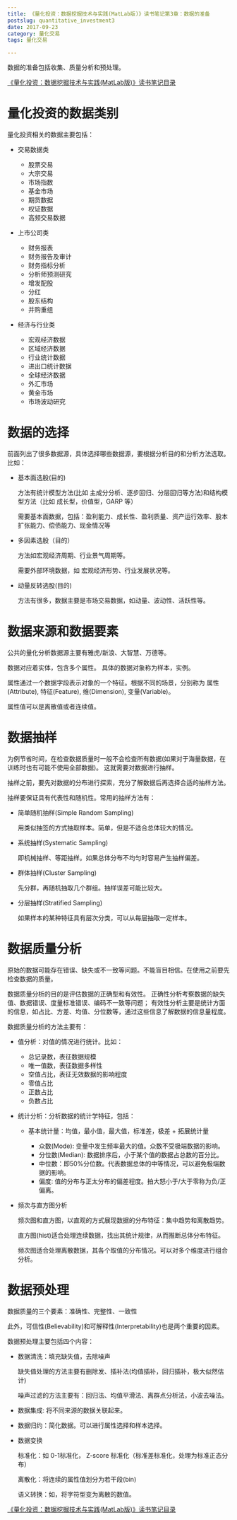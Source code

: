 ```yaml
---
title: 《量化投资：数据挖掘技术与实践(MatLab版)》读书笔记第3章：数据的准备
postslug: quantitative_investment3
date: 2017-09-23
category: 量化交易
tags: 量化交易

---
```


 数据的准备包括收集、质量分析和预处理。

<!-- more -->


[《量化投资：数据挖掘技术与实践(MatLab版)》读书笔记目录]({filename}quantitative_investment_index.md)

# 量化投资的数据类别

量化投资相关的数据主要包括：

- 交易数据类

  + 股票交易
  + 大宗交易
  + 市场指数
  + 基金市场
  + 期货数据
  + 权证数据
  + 高频交易数据

- 上市公司类

  + 财务报表
  + 财务报告及审计
  + 财务指标分析
  + 分析师预测研究
  + 增发配股
  + 分红
  + 股东结构
  + 并购重组

- 经济与行业类

  + 宏观经济数据
  + 区域经济数据
  + 行业统计数据
  + 进出口统计数据
  + 全球经济数据
  + 外汇市场
  + 黄金市场
  + 市场波动研究

# 数据的选择

前面列出了很多数据源，具体选择哪些数据源，要根据分析目的和分析方法选取。比如：

- 基本面选股(目的)

  方法有统计模型方法(比如 主成分分析、逐步回归、分层回归等方法)和结构模型方法（比如 成长型，价值型，GARP 等）

  需要基本面数据，包括：盈利能力、成长性、盈利质量、资产运行效率、股本扩张能力、偿债能力、现金情况等

- 多因素选股（目的）

  方法如宏观经济周期、行业景气周期等。

  需要外部环境数据，如 宏观经济形势、行业发展状况等。

- 动量反转选股(目的)

  方法有很多，数据主要是市场交易数据，如动量、波动性、活跃性等。


# 数据来源和数据要素

公共的量化分析数据源主要有雅虎/新浪、大智慧、万德等。

数据对应着实体，包含多个属性。
具体的数据对象称为样本，实例。

属性通过一个数据字段表示对象的一个特征。根据不同的场景，分别称为 属性(Attribute),
特征(Feature), 维(Dimension), 变量(Variable)。

属性值可以是离散值或者连续值。

# 数据抽样

为例节省时间，在检查数据质量时一般不会检查所有数据(如果对于海量数据，在训练时也有可能不使用全部数据)。
这就需要对数据进行抽样。

抽样之前，要先对数据的分布进行探索，充分了解数据后再选择合适的抽样方法。

抽样要保证具有代表性和随机性。常用的抽样方法有：

- 简单随机抽样(Simple Random Sampling)

  用类似抽签的方式抽取样本。简单，但是不适合总体较大的情况。

- 系统抽样(Systematic Sampling)

  即机械抽样、等距抽样。如果总体分布不均匀时容易产生抽样偏差。

- 群体抽样(Cluster Sampling)

  先分群，再随机抽取几个群组。抽样误差可能比较大。

- 分层抽样(Stratified Sampling)

  如果样本的某种特征具有层次分类，可以从每层抽取一定样本。

# 数据质量分析

原始的数据可能存在错误、缺失或不一致等问题。不能盲目相信。在使用之前要先检查数据的质量。

数据质量分析的目的是评估数据的正确型和有效性。
正确性分析考察数据的缺失值、数据错误、度量标准错误、编码不一致等问题；
有效性分析主要是统计方面的信息，如占比、方差、均值、分位数等，通过这些信息了解数据的信息量程度。

数据质量分析的方法主要有：

- 值分析：对值的情况进行统计。比如：

  + 总记录数，表征数据规模
  + 唯一值数，表征数据多样性
  + 空值占比，表征无效数据的影响程度
  + 零值占比
  + 正数占比
  + 负数占比

- 统计分析：分析数据的统计学特征，包括：

  + 基本统计量：均值，最小值，最大值，标准差，极差  + 拓展统计量

    * 众数(Mode): 变量中发生频率最大的值。众数不受极端数据的影响。
    * 分位数(Median): 数据排序后，小于某个值的数据占总数的百分比。
    * 中位数：即50%分位数。代表数据总体的中等情况，可以避免极端数据的影响。
    * 偏度: 值的分布与正太分布的偏差程度。拍大怒小于/大于零称为负/正偏离。

- 频次与直方图分析

  频次图和直方图，以直观的方式展现数据的分布特征：集中趋势和离散趋势。

  直方图(hist)适合处理连续数据，找出其统计规律，从而推断总体分布特征。

  频次图适合处理离散数据，其各个取值的分布情况。可以对多个维度进行组合分析。

# 数据预处理

数据质量的三个要素：准确性、完整性、一致性

此外，可信性(Believability)和可解释性(Interpretability)也是两个重要的因素。

数据预处理主要包括四个内容：

- 数据清洗：填充缺失值，去除噪声

  缺失值处理的方法主要有删除发、插补法(均值插补，回归插补，极大似然估计)

  噪声过滤的方法主要有：回归法、均值平滑法、离群点分析法，小波去噪法。

- 数据集成: 将不同来源的数据关联起来。

- 数据归约：简化数据。可以进行属性选择和样本选择。

- 数据变换

  标准化：如 0-1标准化， Z-score 标准化（标准差标准化，处理为标准正态分布）

  离散化：将连续的属性值划分为若干段(bin)

  语义转换：如，将字符型变为离散的数值。


[《量化投资：数据挖掘技术与实践(MatLab版)》读书笔记目录]({filename}quantitative_investment_index.md)
